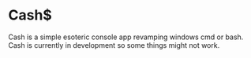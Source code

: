 # Cash$

Cash is a simple esoteric console app revamping windows cmd or bash.
Cash is currently in development so some things might not work.
